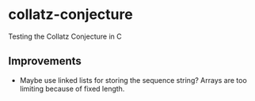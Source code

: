 # collatz-conjecture
Testing the Collatz Conjecture in C

## Improvements
- Maybe use linked lists for storing the sequence string? Arrays are too limiting because of fixed length.
